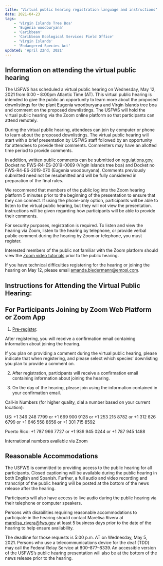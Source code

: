 ```yaml
---
title: 'Virtual public hearing registration language and instructions'
date: 2021-04-23
tags:
    - 'Virgin Islands Tree Boa'
    - 'Eugenia woodburyana'
    - 'Caribbean'
    - 'Caribbean Ecological Services Field Office'
    - 'Virgin Islands'
    - 'Endangered Species Act'
updated: 'April 22nd, 2021'
---
```


## Information on attending the virtual public hearing

The USFWS has scheduled a virtual public hearing on Wednesday, May 12, 2021 from 6:00 – 8:00pm Atlantic Time (AT). This virtual public hearing is intended to give the public an opportunity to learn more about the proposed downlistings for the plant Eugenia woodburyana and Virgin Islands tree boa and comment on the proposed downlistings. The USFWS will hold the virtual public hearing via the Zoom online platform so that participants can attend remotely.

During the virtual public hearing, attendees can join by computer or phone to learn about the proposed downlistings. The virtual public hearing will start with a brief presentation by USFWS staff followed by an opportunity for attendees to provide their comments.  Commenters may have an allotted time period to provide comments.

In addition, written public comments can be submitted on [regulations.gov](https://www.regulations.gov), Docket no FWS-R4-ES-2019-0069 (Virgin Islands tree boa) and Docket no FWS-R4-ES-2019-070 (Eugenia woodburyana).  Comments previously submitted need not be resubmitted and will be fully considered in preparation of the final rules.

We recommend that members of the public log into the Zoom hearing platform 5 minutes prior to the beginning of the presentation to ensure that they can connect. If using the phone-only option, participants will be able to listen to the virtual public hearing, but they will not view the presentation. Instructions will be given regarding how participants will be able to provide their comments.

For security purposes, registration is required. To listen and view the hearing via Zoom, listen to the hearing by telephone, or provide verbal public comment during the hearing by Zoom or telephone, you must register.

Interested members of the public not familiar with the Zoom platform should view the [Zoom video tutorials](https://support.zoom.us/hc/en-us/articles/206618765-Zoom-video-tutorials) prior to the public hearing.

If you have technical difficulties registering for the hearing or joining the hearing on May 12, please email [amanda.biedermann@empsi.com](mailto:biedermann@empsi.com).

## Instructions for Attending the Virtual Public Hearing:

## For Participants Joining by Zoom Web Platform or Zoom App

1. [Pre-register](https://zoom.us/meeting/register/tJcpfuygrD8uHdWm-ktMh07W0oud-bJY-BnQ).

After registering, you will receive a confirmation email containing information about joining the hearing.

If you plan on providing a comment during the virtual public hearing, please indicate that when registering, and please select which species’ downlisting you plan to provide a comment on.

2. After registration, participants will receive a confirmation email containing information about joining the hearing.

3. On the day of the hearing, please join using the information contained in your confirmation email.

Call-in Numbers (for higher quality, dial a number based on your current location):

US: +1 346 248 7799 or +1 669 900 9128 or +1 253 215 8782 or +1 312 626 6799 or +1 646 558 8656 or +1 301 715 8592

Puerto Rico: +1 787 966 7727 or +1 939 945 0244 or +1 787 945 1488

[International numbers available via Zoom](https://zoom.us/u/anymyU4Oa)

## Reasonable Accommodations

The USFWS is committed to providing access to the public hearing for all participants. Closed captioning will be available during the public hearing in both English and Spanish. Further, a full audio and video recording and transcript of the public hearing will be posted at the bottom of the news release after the hearing.

Participants will also have access to live audio during the public hearing via their telephone or computer speakers.

Persons with disabilities requiring reasonable accommodations to participate in the hearing should contact Marelisa Rivera at [marelisa_rivera@fws.gov](mailto:marelisa_rivera@fws.gov) at least 5 business days prior to the date of the hearing to help ensure availability.

The deadline for those requests is 5:00 p.m. AT on Wednesday, May 5, 2021. Persons who use a telecommunications device for the deaf (TDD) may call the Federal Relay Service at 800–877–8339. An accessible version of the USFWS’s public hearing presentation will also be at the bottom of the news release prior to the hearing.
